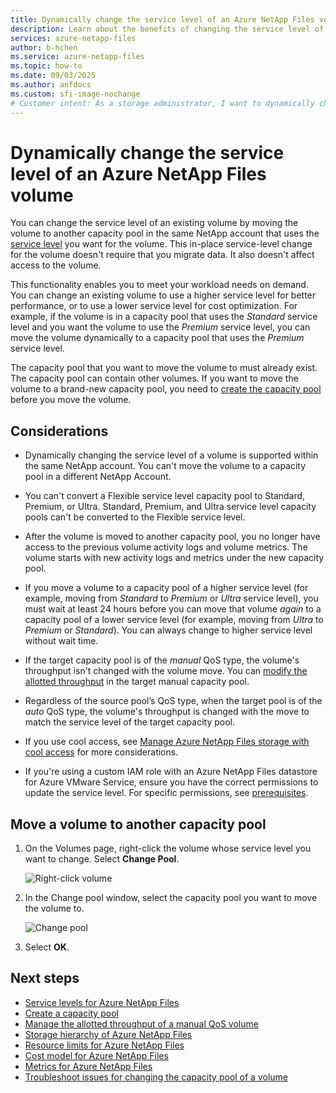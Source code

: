 ```yaml
---
title: Dynamically change the service level of an Azure NetApp Files volume
description: Learn about the benefits of changing the service level of an Azure NetApp Files volume within your NetApp account.
services: azure-netapp-files
author: b-hchen
ms.service: azure-netapp-files
ms.topic: how-to
ms.date: 09/03/2025
ms.author: anfdocs
ms.custom: sfi-image-nochange
# Customer intent: As a storage administrator, I want to dynamically change the service level of an Azure NetApp Files volume, so that I can optimize performance and cost according to workload demands without data migration interruptions.
---
```

# Dynamically change the service level of an Azure NetApp Files volume

You can change the service level of an existing volume by moving the volume to another capacity pool in the same NetApp account that uses the [service level](azure-netapp-files-service-levels.md) you want for the volume. This in-place service-level change for the volume doesn't require that you migrate data. It also doesn't affect access to the volume. 

This functionality enables you to meet your workload needs on demand. You can change an existing volume to use a higher service level for better performance, or to use a lower service level for cost optimization. For example, if the volume is in a capacity pool that uses the *Standard* service level and you want the volume to use the *Premium* service level, you can move the volume dynamically to a capacity pool that uses the *Premium* service level. 

The capacity pool that you want to move the volume to must already exist. The capacity pool can contain other volumes. If you want to move the volume to a brand-new capacity pool, you need to [create the capacity pool](azure-netapp-files-set-up-capacity-pool.md) before you move the volume. 

## Considerations

* Dynamically changing the service level of a volume is supported within the same NetApp account. You can't move the volume to a capacity pool in a different NetApp Account.

* You can't convert a Flexible service level capacity pool to Standard, Premium, or Ultra. Standard, Premium, and Ultra service level capacity pools can't be converted to the Flexible service level.

* After the volume is moved to another capacity pool, you no longer have access to the previous volume activity logs and volume metrics. The volume starts with new activity logs and metrics under the new capacity pool.

* If you move a volume to a capacity pool of a higher service level (for example, moving from *Standard* to *Premium* or *Ultra* service level), you must wait at least 24 hours before you can move that volume *again* to a capacity pool of a lower service level (for example, moving from *Ultra* to *Premium* or *Standard*). You can always change to higher service level without wait time.

* If the target capacity pool is of the *manual* QoS type, the volume's throughput isn't changed with the volume move. You can [modify the allotted throughput](manage-manual-qos-capacity-pool.md#modify-the-allotted-throughput-of-a-manual-qos-volume) in the target manual capacity pool.

* Regardless of the source pool’s QoS type, when the target pool is of the *auto* QoS type, the volume's throughput is changed with the move to match the service level of the target capacity pool.

* If you use cool access, see [Manage Azure NetApp Files storage with cool access](manage-cool-access.md#considerations) for more considerations. 

* If you're using a custom IAM role with an Azure NetApp Files datastore for Azure VMware Service, ensure you have the correct permissions to update the service level. For specific permissions, see [prerequisites](../azure-vmware/attach-azure-netapp-files-to-azure-vmware-solution-hosts.md#prerequisites).
 
## Move a volume to another capacity pool

1.	On the Volumes page, right-click the volume whose service level you want to change. Select **Change Pool**.

    ![Right-click volume](./media/dynamic-change-volume-service-level/right-click-volume.png)

2. In the Change pool window, select the capacity pool you want to move the volume to. 

    ![Change pool](./media/dynamic-change-volume-service-level/change-pool.png)

3.	Select **OK**.

## Next steps  

* [Service levels for Azure NetApp Files](azure-netapp-files-service-levels.md)
* [Create a capacity pool](azure-netapp-files-set-up-capacity-pool.md)
* [Manage the allotted throughput of a manual QoS volume](manage-manual-qos-capacity-pool.md#modify-the-allotted-throughput-of-a-manual-qos-volume)
* [Storage hierarchy of Azure NetApp Files](azure-netapp-files-understand-storage-hierarchy.md)
* [Resource limits for Azure NetApp Files](azure-netapp-files-resource-limits.md)
* [Cost model for Azure NetApp Files](azure-netapp-files-cost-model.md)
* [Metrics for Azure NetApp Files](azure-netapp-files-metrics.md)
* [Troubleshoot issues for changing the capacity pool of a volume](troubleshoot-capacity-pools.md#issues-when-changing-the-capacity-pool-of-a-volume)
